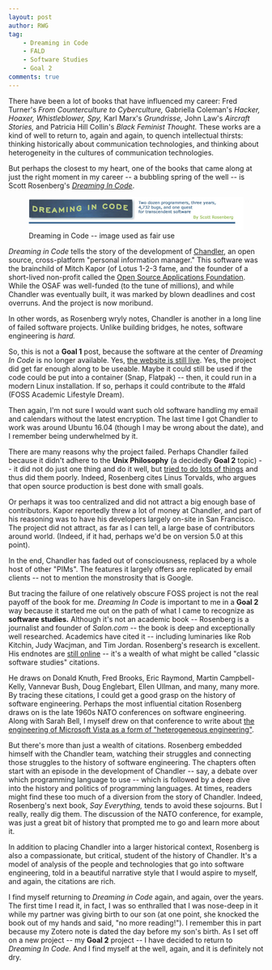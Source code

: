 ```yaml
---
layout: post
author: RWG
tag: 
    - Dreaming in Code
    - FALD
    - Software Studies
    - Goal 2
comments: true
---
```


There have been a lot of books that have influenced my career: Fred Turner's *From Counterculture to Cyberculture,* Gabriella Coleman's *Hacker, Hoaxer, Whistleblower, Spy,* Karl Marx's *Grundrisse,* John Law's *Aircraft Stories,* and Patricia Hill Collin's *Black Feminist Thought.* These works are a kind of well to return to, again and again, to quench intellectual thirsts: thinking historically about communication technologies, and thinking about heterogeneity in the cultures of communication technologies.

But perhaps the closest to my heart, one of the books that came along at just the right moment in my career -- a bubbling spring of the well -- is Scott Rosenberg's [*Dreaming In Code*](http://www.dreamingincode.com/). 

<figure>
    <a href="http://www.dreamingincode.com/">
        <img src="/assets/images/codepagetop.jpg" alt="Dreaming in Code, by Scott Rosenberg" title="Dreaming in Code, by Scott Rosenberg">
    </a>
    <figcaption>
        Dreaming in Code -- image used as fair use
    </figcaption>
</figure>

<!-- more -->

*Dreaming in Code* tells the story of the development of [Chandler](https://www.chandlerproject.org/), an open source, cross-platform "personal information manager." This software was the brainchild of Mitch Kapor (of Lotus 1-2-3 fame, and the founder of a short-lived non-profit called the [Open Source Applications Foundation](http://www.osafoundation.org/). While the OSAF was well-funded (to the tune of millions), and while Chandler was eventually built, it was marked by blown deadlines and cost overruns. And the project is now moribund.

In other words, as Rosenberg wryly notes, Chandler is another in a long line of failed software projects. Unlike building bridges, he notes, software engineering is *hard.*

So, this is not a **Goal 1** post, because the software at the center of *Dreaming In Code* is no longer available. Yes, [the website is still live](https://www.chandlerproject.org/). Yes, the project did get far enough along to be useable. Maybe it could still be used if the code could be put into a container (Snap, Flatpak) -- then, it could run in a modern Linux installation. If so, perhaps it could contribute to the #fald (FOSS Academic Lifestyle Dream). 

Then again, I'm not sure I would want such old software handling my email and calendars without the latest encryption. The last time I got Chandler to work was around Ubuntu 16.04 (though I may be wrong about the date), and I remember being underwhelmed by it.

There are many reasons why the project failed. Perhaps Chandler failed because it didn't adhere to the **Unix Philosophy** (a decidedly **Goal 2** topic) -- it did not do just one thing and do it well, but [tried to do lots of things](https://www.chandlerproject.org/vision/) and thus did them poorly. Indeed, Rosenberg cites Linus Torvalds, who argues that open source production is best done with small goals. 

Or perhaps it was too centralized and did not attract a big enough base of contributors. Kapor reportedly threw a lot of money at Chandler, and part of his reasoning was to have his developers largely on-site in San Francisco. The project did not attract, as far as I can tell, a large base of contributors around world. (Indeed, if it had, perhaps we'd be on version 5.0 at this point).

In the end, Chandler has faded out of consciousness, replaced by a whole host of other "PIMs". The features it largely offers are replicated by email clients -- not to mention the monstrosity that is Google.

But tracing the failure of one relatively obscure FOSS project is not the real payoff of the book for me. *Dreaming In Code* is important to me in a **Goal 2** way because it started me out on the path of what I came to recognize as **software studies.**  Although it's not an academic book -- Rosenberg is a journalist and founder of *Salon.com* -- the book is deep and exceptionally well researched. Academics have cited it -- including luminaries like Rob Kitchin, Judy Wacjman, and Tim Jordan. Rosenberg's research is excellent. His endnotes are [still online](http://www.dreamingincode.com/endnotes/) -- it's a wealth of what might be called "classic software studies" citations. 

He draws on Donald Knuth, Fred Brooks, Eric Raymond, Martin Campbell-Kelly, Vannevar Bush, Doug Englebart, Ellen Ullman, and many, many more. By tracing these citations, I could get a good grasp on the history of software engineering. Perhaps the most influential citation Rosenberg draws on is the late 1960s NATO conferences on software engineering. Along with Sarah Bell, I myself drew on that conference to write about [the engineering of Microsoft Vista as a form of "heterogeneous engineering"](http://computationalculture.net/heterogeneous-software-engineering-garmisch-1968-microsoft-vista-and-a-methodology-for-software-studies/). 

But there's more than just a wealth of citations. Rosenberg embedded himself with the Chandler team, watching their struggles and connecting those struggles to the history of software engineering. The chapters often start with an episode in the development of Chandler -- say, a debate over which programming language to use -- which is followed by a deep dive into the history and politics of programming languages. At times, readers might find these too much of a diversion from the story of Chandler. Indeed, Rosenberg's next book, *Say Everything,* tends to avoid these sojourns. But I really, really dig them. The discussion of the NATO conference, for example, was just a great bit of history that prompted me to go and learn more about it.

In addition to placing Chandler into a larger historical context, Rosenberg is also a compassionate, but critical, student of the history of Chandler. It's a model of analysis of the people and technologies that go into software engineering, told in a beautiful narrative style that I would aspire to myself, and again, the citations are rich.

I find myself returning to *Dreaming in Code* again, and again, over the years. The first time I read it, in fact, I was so enthralled that I was nose-deep in it while my partner was giving birth to our son (at one point, she knocked the book out of my hands and said, "no more reading!"). I remember this in part because my Zotero note is dated the day before my son's birth. As I set off on a new project -- my **Goal 2** project -- I have decided to return to *Dreaming In Code.* And I find myself at the well, again, and it is definitely not dry.


